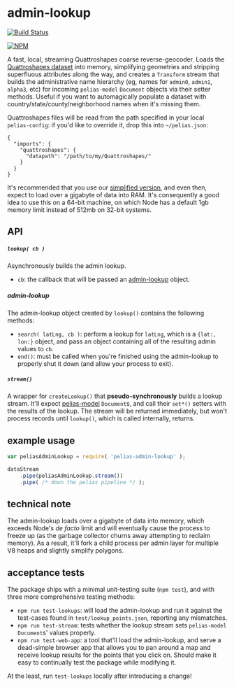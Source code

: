 # admin-lookup
[![Build Status](https://travis-ci.org/pelias/admin-lookup.svg?branch=master)](https://travis-ci.org/pelias/admin-lookup)

[![NPM](https://nodei.co/npm/pelias-admin-lookup.png)](https://nodei.co/npm/pelias-admin-lookup/)

A fast, local, streaming Quattroshapes coarse reverse-geocoder. Loads the [Quattroshapes
dataset](http://quattroshapes.com/) into memory, simplifying geometries and stripping superfluous attributes along the
way, and creates a `Transform` stream that builds the administrative name hierarchy (eg, names for `admin0`, `admin1`,
`alpha3`, etc) for incoming `pelias-model` `Document` objects via their setter methods. Useful if you want to
automagically populate a dataset with country/state/county/neighborhood names when it's missing them.

Quattroshapes files will be read from the path specified in your local `pelias-config`: if you'd like to override it,
drop this into `~/pelias.json`:

```
{
  "imports": {
    "quattroshapes": {
      "datapath": "/path/to/my/Quattroshapes/"
    }
  }
}
```

It's recommended that you use our [simplified version](http://quattroshapes.mapzen.com/quattroshapes/quattroshapes-simplified.tar.gz),
and even then, expect to load over a gigabyte of data into RAM. It's consequently a good idea to use this on a 64-bit
machine, on which Node has a default 1gb memory limit instead of 512mb on 32-bit systems.

## API
##### `lookup( cb )`
Asynchronously builds the admin lookup.

  * `cb`: the callback that will be passed an [admin-lookup](#admin-lookup-1) object.

##### admin-lookup
The admin-lookup object created by `lookup()` contains the following methods:

  * `search( latLng, cb )`: perform a lookup for `latLng`, which is a `{lat:, lon:}` object, and pass an object
    containing all of the resulting admin values to `cb`.
  * `end()`: must be called when you're finished using the admin-lookup to properly shut it down (and allow your process to exit).

##### `stream()`
A wrapper for `createLookup()` that **pseudo-synchronously** builds a lookup stream. It'll expect
[pelias-model](https://github.com/pelias/model) `Document`s, and call their `set*()` setters with the results of the
lookup. The stream will be returned immediately, but won't process records until `lookup()`, which is called
internally, returns.

## example usage

```javascript
var peliasAdminLookup = require( 'pelias-admin-lookup' );

dataStream
	.pipe(peliasAdminLookup.stream())
	.pipe( /* down the pelias pipeline */ );
```

## technical note
The admin-lookup loads over a gigabyte of data into memory, which exceeds Node's *de facto* limit and will eventually
cause the process to freeze up (as the garbage collector churns away attempting to reclaim memory). As a result, it'll
fork a child process per admin layer for multiple V8 heaps and slightly simplify polygons.

## acceptance tests
The package ships with a minimal unit-testing suite (`npm test`), and with three more comprehensive testing methods:

  * `npm run test-lookups`: will load the admin-lookup and run it against the test-cases found in
    `test/lookup_points.json`, reporting any mismatches.
  * `npm run test-stream`: tests whether the lookup stream sets `pelias-model` `Document`s' values properly.
  * `npm run test-web-app`: a tool that'll load the admin-lookup, and serve a dead-simple browser app that allows you
    to pan around a map and receive lookup results for the points that you click on. Should make it easy to continually
    test the package while modifying it.

At the least, run `test-lookups` locally after introducing a change!
